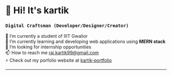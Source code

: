# 👋 Hi! It's kartik  
 
 ### `Digital Craftsman (Developer/Designer/Creator)`   


 🔭 I’m currently a student of IIIT Gwalior <br>
 🌱 I’m currently learning and developing web applications using **MERN stack** <br>
 👯 I’m looking for internship opportunities <br>
 📫 How to reach me rai.kartik99@gmail.com <br>
 ⚡ Check out my porfolio website at [kartik-portfolio](https://kartik-rai.onrender.com/) <br>
 ***
 
